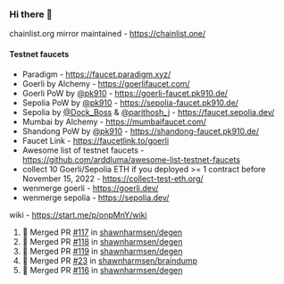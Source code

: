 ### Hi there 👋

chainlist.org mirror maintained - https://chainlist.one/

#### Testnet faucets
- Paradigm - https://faucet.paradigm.xyz/
- Goerli by Alchemy - https://goerlifaucet.com/
- Goerli PoW by [@pk910](https://github.com/pk910/PoWFaucet) - https://goerli-faucet.pk910.de/
- Sepolia PoW by [@pk910](https://github.com/pk910/PoWFaucet) - https://sepolia-faucet.pk910.de/
- Sepolia by [@Dock_Boss](https://twitter.com/Dock_Boss) & [@parithosh_j](https://twitter.com/parithosh_j) - https://faucet.sepolia.dev/
- Mumbai by Alchemy - https://mumbaifaucet.com/
- Shandong PoW by [@pk910](https://github.com/pk910/PoWFaucet) - https://shandong-faucet.pk910.de/ 
- Faucet Link - https://faucetlink.to/goerli
- Awesome list of testnet faucets - https://github.com/arddluma/awesome-list-testnet-faucets
- collect 10 Goerli/Sepolia ETH if you deployed >= 1 contract before November 15, 2022 - https://collect-test-eth.org/
- wenmerge goerli - https://goerli.dev/
- wenmerge sepolia - https://sepolia.dev/ 

wiki - https://start.me/p/onpMnY/wiki

<!--START_SECTION:activity-->
1. 🎉 Merged PR [#117](https://github.com/shawnharmsen/degen/pull/117) in [shawnharmsen/degen](https://github.com/shawnharmsen/degen)
2. 🎉 Merged PR [#118](https://github.com/shawnharmsen/degen/pull/118) in [shawnharmsen/degen](https://github.com/shawnharmsen/degen)
3. 🎉 Merged PR [#119](https://github.com/shawnharmsen/degen/pull/119) in [shawnharmsen/degen](https://github.com/shawnharmsen/degen)
4. 🎉 Merged PR [#23](https://github.com/shawnharmsen/braindump/pull/23) in [shawnharmsen/braindump](https://github.com/shawnharmsen/braindump)
5. 🎉 Merged PR [#116](https://github.com/shawnharmsen/degen/pull/116) in [shawnharmsen/degen](https://github.com/shawnharmsen/degen)
<!--END_SECTION:activity-->
